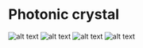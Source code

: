 # Photonic crystal

![alt text](../../src/assets/photonic_diagram.svg)
![alt text](../../src/assets/crystal.svg)
![alt text](../../src/assets/crystal_arrows.svg)
![alt text](../../src/assets/logic_gate.svg)
